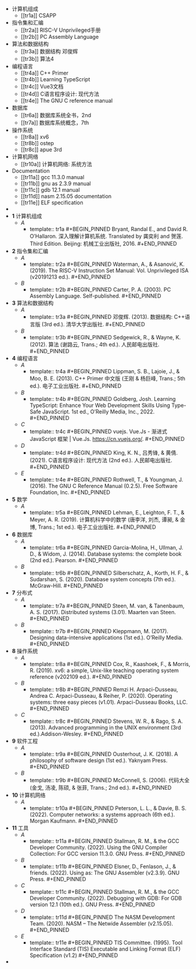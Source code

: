 - 计算机组成
	- [[tr1a]] CSAPP
- 指令集和汇编
	- [[tr2a]] RISC-V Unprivileged手册
	- [[tr2b]] PC Assembly Language
- 算法和数据结构
	- [[tr3a]] 数据结构 邓俊辉
	- [[tr3b]] 算法4
- 编程语言
	- [[tr4a]] C++ Primer
	- [[tr4b]] Learning TypeScript
	- [[tr4c]] Vue3文档
	- [[tr4d]] C语言程序设计: 现代方法
	- [[tr4e]] The GNU C reference manual
- 数据库
	- [[tr6a]] 数据库系统全书，2nd
	- [[tr7a]] 数据库系统概念，7th
- 操作系统
	- [[tr8a]] xv6
	- [[tr8b]] ostep
	- [[tr8c]] apue 3rd
- 计算机网络
	- [[tr10a]] 计算机网络: 系统方法
- Documentation
	- [[tr11a]] gcc 11.3.0 manual
	- [[tr11b]] gnu as 2.3.9 manual
	- [[tr11c]] gdb 12.1 manual
	- [[tr11d]] nasm 2.15.05 documentation
	- [[tr11e]] ELF specification
-
- **1** 计算机组成
	- *A*
		- template:: tr1a
		  #+BEGIN_PINNED
		  Bryant, Randal E., and David R. O’Hallaron. 深入理解计算机系统. Translated by 龚奕利 and 贺莲. Third Edition. Beijing: 机械工业出版社, 2016.
		  #+END_PINNED
- **2** 指令集和汇编
	- *A*
		- template:: tr2a
		  #+BEGIN_PINNED
		  Waterman, A., & Asanović, K. (2019). The RISC-V Instruction Set Manual: Vol. Unprivileged ISA (v20191213 ed.).
		  #+END_PINNED
	- *B*
		- template:: tr2b
		  #+BEGIN_PINNED
		  Carter, P. A. (2003). PC Assembly Language. Self-published.
		  #+END_PINNED
- **3** 算法和数据结构
	- *A*
		- template:: tr3a
		  #+BEGIN_PINNED
		  邓俊辉. (2013). 数据结构: C++语言版 (3rd ed.). 清华大学出版社.
		  #+END_PINNED
	- *B*
		- template:: tr3b
		  #+BEGIN_PINNED
		  Sedgewick, R., & Wayne, K. (2012). 算法 (谢路云, Trans.; 4th ed.). 人民邮电出版社.
		  #+END_PINNED
- **4** 编程语言
	- *A*
		- template:: tr4a
		  #+BEGIN_PINNED
		  Lippman, S. B., Lajoie, J., & Moo, B. E. (2013). C++ Primer 中文版 (王刚 & 杨巨峰, Trans.; 5th ed.). 电子工业出版社.
		  #+END_PINNED
	- *B*
		- template:: tr4b
		  #+BEGIN_PINNED
		  Goldberg, Josh. Learning TypeScript: Enhance Your Web Development Skills Using Type-Safe JavaScript. 1st ed., O’Reilly Media, Inc., 2022.
		  #+END_PINNED
	- *C*
		- template:: tr4c
		  #+BEGIN_PINNED
		  vuejs. Vue.Js - 渐进式 JavaScript 框架 | Vue.Js. https://cn.vuejs.org/.
		  #+END_PINNED
	- *D*
		- template:: tr4d
		  #+BEGIN_PINNED
		  King, K. N., 吕秀锋, & 黄倩. (2021). C语言程序设计: 现代方法 (2nd ed.). 人民邮电出版社.
		  #+END_PINNED
	- *E*
		- template:: tr4e
		  #+BEGIN_PINNED
		  Rothwell, T., & Youngman, J. (2016). The GNU C Reference Manual (0.2.5). Free Software Foundation, Inc.
		  #+END_PINNED
- **5** 数学
	- *A*
		- template:: tr5a
		  #+BEGIN_PINNED
		  Lehman, E., Leighton, F. T., & Meyer, A. R. (2019). 计算机科学中的数学 (唐李洋, 刘杰, 谭昶, & 金博, Trans.; 1st ed.). 电子工业出版社.
		  #+END_PINNED
- **6** 数据库
	- *A*
		- template:: tr6a
		  #+BEGIN_PINNED
		  Garcia-Molina, H., Ullman, J. D., & Widom, J. (2014). Database systems: the complete book (2nd ed.). Pearson.
		  #+END_PINNED
	- *B*
		- template:: tr6b
		  #+BEGIN_PINNED
		  Silberschatz, A., Korth, H. F., & Sudarshan, S. (2020). Database system concepts (7th ed.). McGraw-Hill.
		  #+END_PINNED
- **7** 分布式
	- *A*
		- template:: tr7a
		  #+BEGIN_PINNED
		  Steen, M. van, & Tanenbaum, A. S. (2017). Distributed systems (3.01). Maarten van Steen.
		  #+END_PINNED
	- *B*
		- template:: tr7b
		  #+BEGIN_PINNED
		  Kleppmann, M. (2017). Designing data-intensive applications (1st ed.). O’Reilly Media.
		  #+END_PINNED
- **8** 操作系统
	- *A*
		- template:: tr8a
		  #+BEGIN_PINNED
		  Cox, R., Kaashoek, F., & Morris, R. (2019). xv6: a simple, Unix-like teaching operating system reference (v202109 ed.).
		  #+END_PINNED
	- *B*
		- template:: tr8b
		  #+BEGIN_PINNED
		  Remzi H. Arpaci-Dusseau, Andrea C. Arpaci-Dusseau, & Reiher, P. (2020). Operating systems: three easy pieces (v1.01). Arpaci-Dusseau Books, LLC.
		  #+END_PINNED
	- *C*
		- template:: tr8c
		  #+BEGIN_PINNED
		  Stevens, W. R., & Rago, S. A. (2013). Advanced programming in the UNIX environment (3rd ed.).Addison-Wesley.
		  #+END_PINNED
- **9** 软件工程
	- *A*
		- template:: tr9a
		  #+BEGIN_PINNED
		  Ousterhout, J. K. (2018). A philosophy of software design (1st ed.). Yaknyam Press.
		  #+END_PINNED
	- *B*
		- template:: tr9b
		  #+BEGIN_PINNED
		  McConnell, S. (2006). 代码大全 (金戈, 汤凌, 陈硕, & 张菲, Trans.; 2nd ed.).
		  #+END_PINNED
- **10** 计算机网络
	- *A*
		- template:: tr10a
		  #+BEGIN_PINNED
		  Peterson, L. L., & Davie, B. S. (2022). Computer networks: a systems approach (6th ed.). Morgan Kaufmann.
		  #+END_PINNED
- **11** 工具
	- *A*
		- template:: tr11a
		  #+BEGIN_PINNED
		  Stallman, R. M., & the GCC Developer Community. (2022). Using the GNU Compiler Collection: For GCC version 11.3.0. GNU Press.
		  #+END_PINNED
	- *B*
		- template:: tr11b
		  #+BEGIN_PINNED
		  Elsner, D., Fenlason, J., & friends. (2022). Using as: The GNU Assembler (v2.3.9). GNU Press.
		  #+END_PINNED
	- *C*
		- template:: tr11c
		  #+BEGIN_PINNED
		  Stallman, R. M., & the GCC Developer Community. (2022). Debugging with GDB: For GDB version 12.1 (10th ed.). GNU Press.
		  #+END_PINNED
	- *D*
		- template:: tr11d
		  #+BEGIN_PINNED
		  The NASM Development Team. (2020). NASM – The Netwide Assembler (v2.15.05).
		  #+END_PINNED
	- *E*
		- template:: tr11e
		  #+BEGIN_PINNED
		  TIS Committee. (1995). Tool Interface Standard (TIS) Executable and Linking Format (ELF) Specification (v1.2)
		  #+END_PINNED
-